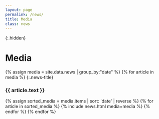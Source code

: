 ```yaml
---
layout: page
permalink: /news/
title: Media
class: news
---
```


{:.hidden}
# Media

{% assign media = site.data.news | group_by:"date" %}
{% for article in media %}
{:.news-title}
### {{ article.text }}
{% assign sorted_media = media.items | sort: 'date' | reverse %}
{% for article in sorted_media  %}
  {% include news.html media=media %}
{% endfor %}
{% endfor %}
